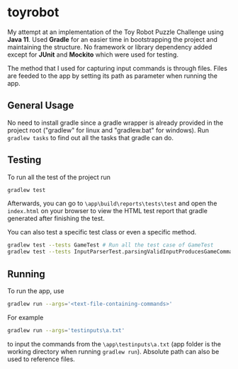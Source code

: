 # toyrobot
My attempt at an implementation of the Toy Robot Puzzle Challenge using **Java 11**. Used **Gradle** for an easier time in bootstrapping the project and maintaining the structure. No framework or library dependency added except for **JUnit** and **Mockito** which were used for testing. 

The method that I used for capturing input commands is through files. Files are feeded to the app by setting its path as parameter when running the app.

## General Usage
No need to install gradle since a gradle wrapper is already provided in the project root ("gradlew" for linux and "gradlew.bat" for windows). Run `gradlew tasks` to find out all the tasks that gradle can do.

## Testing
To run all the test of the project run
```bash
gradlew test
```
Afterwards, you can go to `\app\build\reports\tests\test` and open the `index.html` on your browser to view the HTML test report that gradle generated after finishing the test.

You can also test a specific test class or even a specific method.
```bash
gradlew test --tests GameTest # Run all the test case of GameTest
gradlew test --tests InputParserTest.parsingValidInputProducesGameCommand # Run only the specified method of InputParserTest
```
## Running
To run the app, use
```bash
gradlew run --args='<text-file-containing-commands>'
```
For example
```bash
gradlew run --args='testinputs\a.txt'
```
to input the commands from the `\app\testinputs\a.txt` (app folder is the working directory when running `gradlew run`). Absolute path can also be used to reference files.
